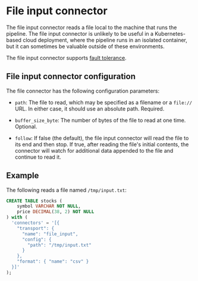 # File input connector

The file input connector reads a file local to the machine that runs the
pipeline.  The file input connector is unlikely to be useful in a
Kubernetes-based cloud deployment, where the pipeline runs in an isolated
container, but it can sometimes be valuable outside of these environments.

The file input connector supports [fault
tolerance](/pipelines/fault-tolerance).

## File input connector configuration

The file connector has the following configuration parameters:

* `path`: The file to read, which may be specified as a filename or a `file://`
  URL.  In either case, it should use an absolute path.  Required.

* `buffer_size_byte`: The number of bytes of the file to read at one time.
  Optional.

* `follow`: If false (the default), the file input connector will read the file
  to its end and then stop.  If true, after reading the file's initial
  contents, the connector will watch for additional data appended to the file
  and continue to read it.

## Example

The following reads a file named `/tmp/input.txt`:

```sql
CREATE TABLE stocks (
    symbol VARCHAR NOT NULL,
    price DECIMAL(38, 2) NOT NULL
) with (
  'connectors' = '[{
    "transport": {
      "name": "file_input",
      "config": {
        "path": "/tmp/input.txt"
      }
    },
    "format": { "name": "csv" }
  }]'
);
```
